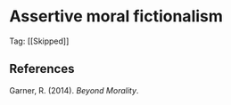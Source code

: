 # Assertive moral fictionalism

Tag: [[Skipped]]

## References

Garner, R. (2014). *Beyond Morality*.

